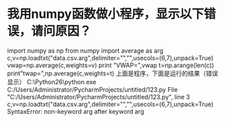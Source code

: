 # 我用numpy函数做小程序，显示以下错误，请问原因？

import numpy as np
from numpy import average as arg
c,v=np.loadtxt("data.csv.arg",delimiter="","",usecols=(6,7),unpack=True)
vwap=np.average(c,weights=v)
print "VWAP=",vwap
t=np.arange(len(c))
print"twap=",np.average(c,weights=t)
上面是程序，下面是运行的结果（错误显示）
C:\Python26\python.exe C:/Users/Administrator/PycharmProjects/untitled/123.py
  File "C:/Users/Administrator/PycharmProjects/untitled/123.py", line 3
    c,v=np.loadtxt("data.csv.arg",delimiter="","",usecols=(6,7),unpack=True)
SyntaxError: non-keyword arg after keyword arg
